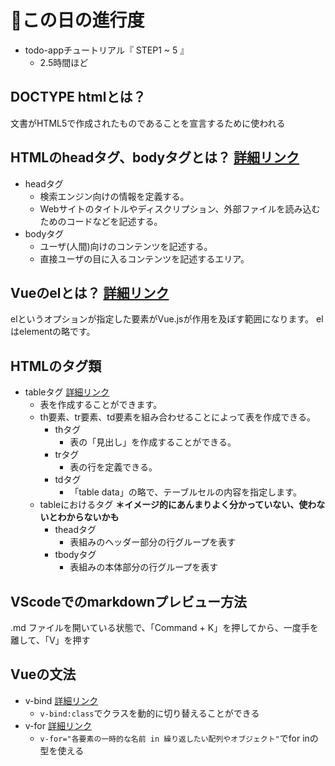 # 📅この日の進行度
- todo-appチュートリアル『 STEP1 ~ 5 』 
  - 2.5時間ほど

## DOCTYPE htmlとは？
文書がHTML5で作成されたものであることを宣言するために使われる

## HTMLのheadタグ、bodyタグとは？ [詳細リンク](https://www.webnoiroha.net/html-head-body/) 
- headタグ
  - 検索エンジン向けの情報を定義する。
  - Webサイトのタイトルやディスクリプション、外部ファイルを読み込むためのコードなどを記述する。
- bodyタグ
  - ユーザ(人間)向けのコンテンツを記述する。
  - 直接ユーザの目に入るコンテンツを記述するエリア。

## Vueのelとは？ [詳細リンク](http://jsstudy.hatenablog.com/entry/What-is-el-in-Vuejs)
elというオプションが指定した要素がVue.jsが作用を及ぼす範囲になります。
elはelementの略です。

## HTMLのタグ類
- tableタグ [詳細リンク](https://udemy.benesse.co.jp/development/web/html-table.html)
  - 表を作成することができます。
  - th要素、tr要素、td要素を組み合わせることによって表を作成できる。
    - thタグ
      - 表の「見出し」を作成することができる。
    - trタグ
      - 表の行を定義できる。
    - tdタグ
      - 「table data」の略で、テーブルセルの内容を指定します。
  - tableにおけるタグ **＊イメージ的にあんまりよく分かっていない、使わないとわからないかも**
    - theadタグ
      - 表組みのヘッダー部分の行グループを表す
    - tbodyタグ
      - 表組みの本体部分の行グループを表す

## VScodeでのmarkdownプレビュー方法
.md ファイルを開いている状態で、「Command + K」を押してから、一度手を離して、「V」を押す


## Vueの文法
- v-bind [詳細リンク](https://jp.vuejs.org/v2/guide/class-and-style.html)
  - `v-bind:class`でクラスを動的に切り替えることができる
- v-for [詳細リンク](https://jp.vuejs.org/v2/guide/list.html)
  - `v-for="各要素の一時的な名前 in 繰り返したい配列やオブジェクト"`でfor inの型を使える